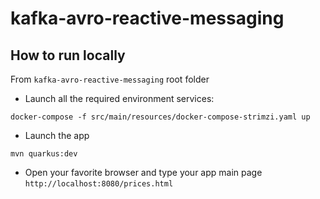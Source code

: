 # kafka-avro-reactive-messaging

## How to run locally

From `kafka-avro-reactive-messaging` root folder 
 
* Launch all the required environment services: 

```
docker-compose -f src/main/resources/docker-compose-strimzi.yaml up
```

* Launch the app

```
mvn quarkus:dev
```

* Open your favorite browser and type your app main page `http://localhost:8080/prices.html`